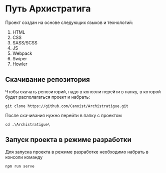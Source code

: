 # Путь Архистратига

Проект создан на основе следующих языков и технологий:

1. HTML
2. CSS
3. SASS/SCSS
4. JS
5. Webpack
6. Swiper
7. Howler

## Скачивание репозитория

Чтобы скачать репозиторий, надо в консоли перейти в папку, в которой будет располагаться проект и набрать:

```
git clone https://github.com/Canoist/Archistratigue.git
```

После скачивания нужно перейти в папку с проектом

```
cd .\Archistratigue\
```

## Запуск проекта в режиме разработки

Для запуска проекта в режиме разработке необходимо набрать в консоли команду

```
npm run serve
```
